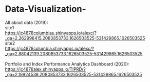 # Data-Visualization-

All about data (2019):<br/>
site1<br/>
https://jc4878columbiau.shinyapps.io/alexc/?_ga=2.262998415.2080853733.1626503525-531429865.1626503525 <br/>
site2<br/>
https://jc4878columbia.shinyapps.io/alexc/?_ga=2.88042139.2080853733.1626503525-531429865.1626503525 <br/>
<br/>
Portfolio and Index Performance Analytics Dashboard (2020): <br/>
https://jc4878alex.shinyapps.io/TIPRD/?_ga=2.19924539.2080853733.1626503525-531429865.1626503525 <br/>


